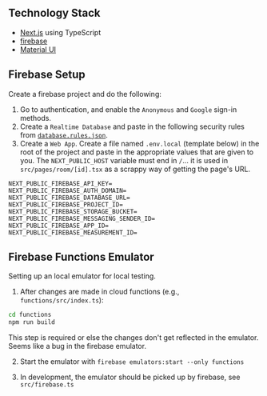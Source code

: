 
## Technology Stack
- [Next.js](https://nextjs.org/) using TypeScript
- [firebase](https://firebase.google.com/)
- [Material UI](https://mui.com/)

## Firebase Setup

Create a firebase project and do the following:

1. Go to authentication, and enable the `Anonymous` and `Google` sign-in methods. 
2. Create a `Realtime Database` and paste in the following security rules from [`database.rules.json`](database.rules.json).
3. Create a `Web App`. Create a file named `.env.local` (template below) in the root of the project and paste in the appropriate values that are given to you. The `NEXT_PUBLIC_HOST` variable must end in `/`... it is used in `src/pages/room/[id].tsx` as a scrappy way of getting the page's URL.
```
NEXT_PUBLIC_FIREBASE_API_KEY=
NEXT_PUBLIC_FIREBASE_AUTH_DOMAIN=
NEXT_PUBLIC_FIREBASE_DATABASE_URL=
NEXT_PUBLIC_FIREBASE_PROJECT_ID=
NEXT_PUBLIC_FIREBASE_STORAGE_BUCKET=
NEXT_PUBLIC_FIREBASE_MESSAGING_SENDER_ID=
NEXT_PUBLIC_FIREBASE_APP_ID=
NEXT_PUBLIC_FIREBASE_MEASUREMENT_ID=
```

## Firebase Functions Emulator
Setting up an local emulator for local testing.

1. After changes are made in cloud functions (e.g., `functions/src/index.ts`):
```bash
cd functions
npm run build
```
This step is required or else the changes don't get reflected in the emulator. Seems like a bug in the firebase emulator.

2. Start the emulator with `firebase emulators:start --only functions`

3. In development, the emulator should be picked up by firebase, see `src/firebase.ts`

